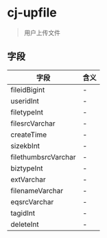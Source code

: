 # cj-upfile
> 用户上传文件

## 字段

字段                  | 含义
------------------- | --
fileidBigint        | -
useridInt           | -
filetypeInt         | -
filesrcVarchar      | -
createTime          | -
sizekbInt           | -
filethumbsrcVarchar | -
biztypeInt          | -
extVarchar          | -
filenameVarchar     | -
eqsrcVarchar        | -
tagidInt            | -
deleteInt           | -

